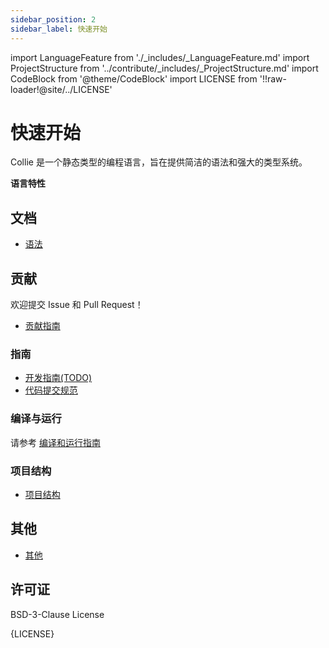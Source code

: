 ```yaml
---
sidebar_position: 2
sidebar_label: 快速开始
---
```


import LanguageFeature from './_includes/_LanguageFeature.md'
import ProjectStructure from '../contribute/_includes/_ProjectStructure.md'
import CodeBlock from '@theme/CodeBlock'
import LICENSE from '!!raw-loader!@site/../LICENSE'

# 快速开始

Collie 是一个静态类型的编程语言，旨在提供简洁的语法和强大的类型系统。

**语言特性**

<LanguageFeature/>

## 文档

- [语法](../grammer/intro.md)

## 贡献

欢迎提交 Issue 和 Pull Request！

- [贡献指南](../contribute/contribute.md)

### 指南

- [开发指南(TODO)](../contribute/development-guide.md)
- [代码提交规范](../contribute/code-commit-specification.md)

### 编译与运行

请参考 [编译和运行指南](../contribute/compile-and-run.md)

### 项目结构

- [项目结构](../contribute/project-structure.md)

<ProjectStructure/>

## 其他

- [其他](Others/index.md)

## 许可证

BSD-3-Clause License

<CodeBlock language="plaintext">{LICENSE}</CodeBlock>

